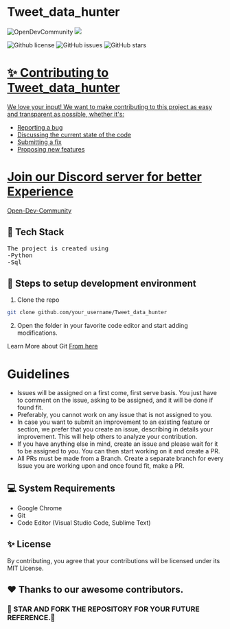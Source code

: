 # Tweet_data_hunter
<p align = "left">
    <img alt="OpenDevCommunity" src="https://img.shields.io/badge/MadeBy-OpenDevCommunity-orange"></a>
    <a href="https://github.com/Open-Dev-Community/Tweet_data_hunter" alt="Contributors">
    <img src="https://img.shields.io/github/contributors/Open-Dev-Community/Tweet_data_hunter"/><a>
</p>
<p align="left">
    <img alt="Github license" src="https://img.shields.io/github/license/Open-Dev-Community/Tweet_data_hunter"></a>
   <img alt="GitHub issues" src="https://img.shields.io/github/issues/Open-Dev-Community/Tweet_data_hunter"></a>
   <img alt="GitHub stars" src="https://img.shields.io/github/stars/Open-Dev-Community/Tweet_data_hunter"></a>
    <a href="https://github.com/Open-Dev-Community/Tweet_data_hunter" alt="Contributors">
</p>


# ✨ Contributing to Tweet_data_hunter

We love your input! We want to make contributing to this project as easy and transparent as possible, whether it's:
- Reporting a bug
- Discussing the current state of the code
- Submitting a fix
- Proposing new features

# Join our Discord server for better Experience
  [Open-Dev-Community](https://discord.gg/59TDJgt)

## 🔆 Tech Stack
<pre>
The project is created using 
-Python
-Sql
</pre>

## 🚀 Steps to setup development environment
1.  Clone the repo
 ```bash
 git clone github.com/your_username/Tweet_data_hunter
```
 2. Open the folder in your favorite code editor and start adding modifications.
<p>Learn More about Git <a href="https://git-scm.com/docs/gittutorial">From here</a></p>

# Guidelines
- Issues will be assigned on a first come, first serve basis. You just have to comment on the issue, asking to be assigned, and it will be done if found fit.
- Preferably, you cannot work on any issue that is not assigned to you.
- In case you want to submit an improvement to an existing feature or section, we prefer that you create an issue, describing in details your improvement. This will help others to analyze your contribution.
- If you have anything else in mind, create an issue and please wait for it to be assigned to you. You can then start working on it and create a PR.
- All PRs must be made from a Branch. Create a separate branch for every Issue you are working upon and once found fit, make a PR.

## 💻 System Requirements
-  Google Chrome
-  Git
-  Code Editor (Visual Studio Code, Sublime Text)

## ✨ License
By contributing, you agree that your contributions will be licensed under its MIT License.

## ❤️ Thanks to our awesome contributors.

### 🌟 STAR AND FORK THE REPOSITORY FOR YOUR FUTURE REFERENCE.🌟

